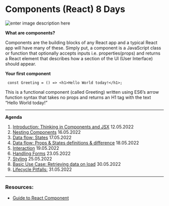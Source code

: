 # Components (React) 8 Days

![enter image description here](https://maksimivanov.com/static/4342f0b06151a8f35ef66bb20f7d4afa/a9e43/react_component_structure.png)

**What are components?**

Components are the building blocks of any React app and a typical React app will have many of these. Simply put, a component is a JavaScript class or function that optionally accepts inputs i.e. properties(props) and returns a React element that describes how a section of the UI (User Interface) should appear.

**Your first component**

```JS
 const Greeting = () => <h1>Hello World today!</h1>;
```

This is a functional component (called Greeting) written using ES6’s arrow function syntax that takes no props and returns an H1 tag with the text “Hello World today!”

---

**Agenda**

1.  [Introduction: Thinking in Components and JSX]() 12.05.2022
2.  [Nesting Components]() 16.05.2022
3.  [Data flow: States]() 17.05.2022
4.  [Data flow: Props & States definitions & difference]() 18.05.2022
5.  [Interaction]() 19.05.2022
6.  [Handling Forms]() 23.05.2022
7.  [Styling]() 25.05.2022
8.  [Basic Use Case: Retrieving data on load]() 30.05.2022
9.  [Lifecycle Pitfalls:]() 31.05.2022

---

### Resources:

- [Guide to React Component](https://stackabuse.com/guide-to-react-component/)
